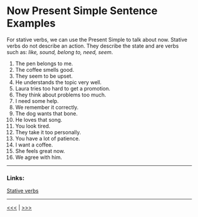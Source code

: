 # Now Present Simple Sentence Examples

For stative verbs, we can use the Present Simple to talk about now.
Stative verbs do not describe an action. They describe the state and are verbs such as: _like, sound, belong to, need, seem_.

1. The pen belongs to me.
1. The coffee smells good.
1. They seem to be upset.
1. He understands the topic very well.
1. Laura tries too hard to get a promotion.
1. They think about problems too much.
1. I need some help.
1. We remember it correctly.
1. The dog wants that bone.
1. He loves that song.
1. You look tired.
1. They take it too personally.
1. You have a lot of patience.
1. I want a coffee.
1. She feels great now.
1. We agree with him.

---

### Links:

[Stative verbs](https://learnenglish.britishcouncil.org/grammar/b1-b2-grammar/stative-verbs)

---

[<<<](./PresentSimpleGeneralSentenceExamples.md) | [>>>](./PresentSimpleBeSenstenceExamples.md)
